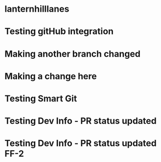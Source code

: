 # lanternhilllanes
# Testing gitHub integration 
# Making another branch changed
# Making a change here
# Testing Smart Git
# Testing Dev Info - PR status updated
# Testing Dev Info - PR status updated FF-2
